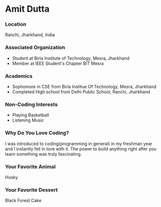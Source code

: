 # Amit Dutta 

### Location
Ranchi, Jharkhand, India

### Associated Organization
- Student at Birla Institute of Technology, Mesra, Jharkhand
- Member at IEEE Student's Chapter BIT Mesra

### Academics
- Sophomore in CSE from Birla Institue Of Technology, Mesra, Jharkhand
- Completed High school from Delhi Public School, Ranchi, Jharkhand

### Non-Coding Interests
- Playing Basketball
- Listening Music

### Why Do You Love Coding?
I was introduced to coding(programming in general) in my freshman year and I instantly fell in love with it. The power to build anything right after you learn something was truly fascinating.

### Your Favorite Animal
Husky

### Your Favorite Dessert
Black Forest Cake
